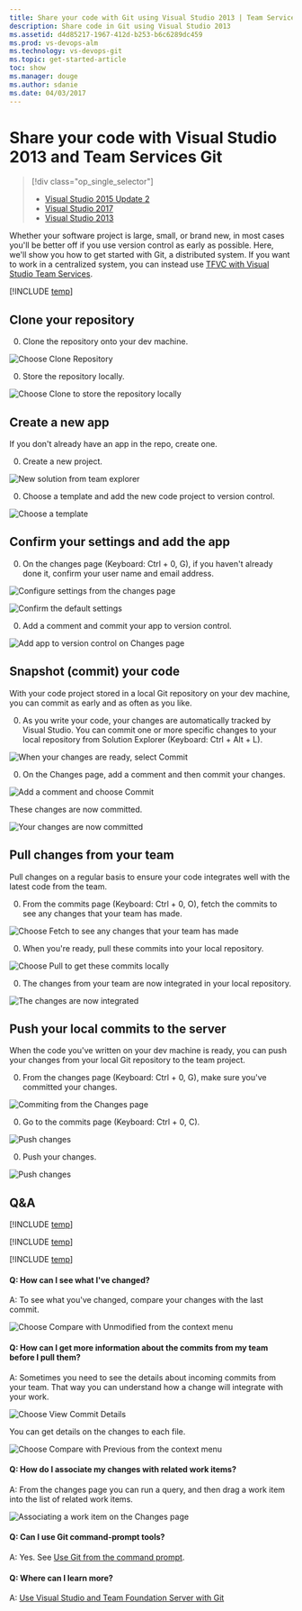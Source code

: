 ```yaml
---
title: Share your code with Git using Visual Studio 2013 | Team Services & TFS
description: Share code in Git using Visual Studio 2013
ms.assetid: d4d85217-1967-412d-b253-b6c6289dc459
ms.prod: vs-devops-alm
ms.technology: vs-devops-git
ms.topic: get-started-article
toc: show
ms.manager: douge
ms.author: sdanie
ms.date: 04/03/2017
---
```


# Share your code with Visual Studio 2013 and Team Services Git

> [!div class="op_single_selector"]
> - [Visual Studio 2015 Update 2](share-your-code-in-git-vs.md)
> - [Visual Studio 2017](share-your-code-in-git-vs-2017.md)
> - [Visual Studio 2013](share-your-code-in-git-vs-2013.md)   


Whether your software project is large, small, or brand new, 
in most cases you'll be better off if you use version control 
as early as possible. Here, we'll show you how to get started with 
Git, a distributed system. If you want to work in a centralized system, 
you can instead use [TFVC with Visual Studio Team Services](../tfvc/share-your-code-in-tfvc-vs.md).

[!INCLUDE [temp](_shared/open-team-project-in-vs.md)]

## Clone your repository

0. Clone the repository onto your dev machine.

 ![Choose Clone Repository](_img/share-your-code-in-git-vs/IC684063.png)

0. Store the repository locally.

 ![Choose Clone to store the repository locally](_img/share-your-code-in-git-vs/IC682931.png)

## Create a new app
If you don't already have an app in the repo, create one.

0. Create a new project.

 ![New solution from team explorer](_img/share-your-code-in-git-vs/team-explorer-git-new-solution.png)

0. Choose a template and add the new code project to version control.

 ![Choose a template](_img/create-your-app-vs/IC687148.png)

## Confirm your settings and add the app

0. On the changes page (Keyboard: Ctrl + 0, G), if you haven't already done it,
confirm your user name and email address.

 ![Configure settings from the changes page](_img/share-your-code-in-git-vs/confirm-git-settings-from-changes-page.png)

 ![Confirm the default settings](_img/share-your-code-in-git-vs/git-initial-settings-with-default-values.png)

0. Add a comment and commit your app to version control.

 ![Add app to version control on Changes page](_img/share-your-code-in-git-vs/team-explorer-git-changes-add-app.png)


## Snapshot (commit) your code

With your code project stored in a local Git repository on your dev machine, 
you can commit as early and as often as you like.

0. As you write your code, your changes are automatically tracked by Visual Studio. 
You can commit one or more specific changes to your local repository from Solution Explorer
(Keyboard: Ctrl + Alt + L).

 ![When your changes are ready, select Commit](_img/share-your-code-in-git-vs/IC683030.png)

0. On the Changes page, add a comment and then commit your changes.

 ![Add a comment and choose Commit](_img/share-your-code-in-git-vs/IC683031.png)

 These changes are now committed.

 ![Your changes are now committed](_img/share-your-code-in-git-vs/IC683032.png)

## Pull changes from your team

Pull changes on a regular basis to ensure your code integrates well with the latest code from the team.

0. From the commits page (Keyboard: Ctrl + 0, O), fetch the commits to see any changes that your team has made.

 ![Choose Fetch to see any changes that your team has made](_img/share-your-code-in-git-vs/IC682939.png)

0. When you're ready, pull these commits into your local repository.

 ![Choose Pull to get these commits locally](_img/share-your-code-in-git-vs/IC682942.png)

0. The changes from your team are now integrated in your local repository.

 ![The changes are now integrated](_img/share-your-code-in-git-vs/IC682943.png)

## Push your local commits to the server

When the code you've written on your dev machine is ready, you can push your changes from your local Git repository to the team project.

0. From the changes page (Keyboard: Ctrl + 0, G), make sure you've committed your changes.

 ![Commiting from the Changes page](_img/share-your-code-in-git-vs/IC682975.png)

0. Go to the commits page (Keyboard: Ctrl + 0, C).

 ![Push changes](_img/share-your-code-in-git-vs/IC682976.png)

0. Push your changes.

 ![Push changes](_img/share-your-code-in-git-vs/IC682977.png)


## Q&A

<!-- BEGINSECTION class="md-qanda" -->

[!INCLUDE [temp](_shared/open-team-project-in-vs-qa.md)]

[!INCLUDE [temp](_shared/qa-vs-launch-fail.md)]

[!INCLUDE [temp](_shared/qa-vs-legacy-connect.md)]


#### Q: How can I see what I've changed?

A: To see what you've changed, compare your changes with the last commit.

 ![Choose Compare with Unmodified from the context menu](_img/share-your-code-in-git-vs/IC685270.png)

#### Q: How can I get more information about the commits from my team before I pull them?

A: Sometimes you need to see the details about incoming commits from your team. That way you can understand how a change will integrate with your work.

 ![Choose View Commit Details](_img/share-your-code-in-git-vs/IC682940.png)

 You can get details on the changes to each file.

 ![Choose Compare with Previous from the context menu](_img/share-your-code-in-git-vs/IC685291.png)

#### Q: How do I associate my changes with related work items?

A: From the changes page you can run a query, and then drag a work item into the list of related work items.

 ![Associating a work item on the Changes page](_img/share-your-code-in-git-vs/IC685315.png)

#### Q: Can I use Git command-prompt tools?

A: Yes. See [Use Git from the command prompt](command-prompt.md).

#### Q: Where can I learn more?

A: [Use Visual Studio and Team Foundation Server with Git](overview.md)

<!-- ENDSECTION --> 
